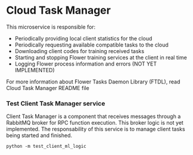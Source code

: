 
# Cloud Task Manager

This microservice is responsible for:
* Periodically providing local client statistics for the cloud
* Periodically requesting available compatible tasks to the cloud
* Downloading client codes for training received tasks
* Starting and stopping Flower training services at the client in real time
* Logging Flower process information and errors (NOT YET IMPLEMENTED)

For more information about Flower Tasks Daemon Library (FTDL), read Cloud Task Manager README file

### Test Client Task Manager service

Client Task Manager is a component that receives messages through a RabbitMQ
broker for RPC function execution. This broker logic is not yet implemented. 
The responsability of this service is to manage client tasks being started
and finished. 

```
python -m test_client_ml_logic
```